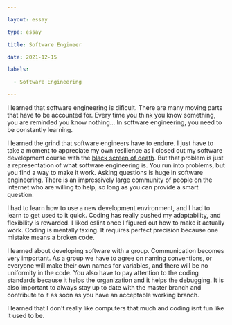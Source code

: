 ```yaml
---

layout: essay

type: essay

title: Software Engineer

date: 2021-12-15

labels:

  - Software Engineering

---
```

 
 I learned that software engineering is dificult.  There are many moving parts that have to be accounted for.  Every time you think you know something, you are reminded you know nothing... In software engineering, you need to be constantly learning.
 
  I learned the grind that software engineers have to endure.  I just have to take a moment to appreciate my own resilience as I closed out my software development course with the [black screen of death](https://discussions.apple.com/thread/250632230).  But that problem is just a representation of what software engineering is.  You run into problems, but you find a way to make it work.  Asking questions is huge in software engineering.  There is an impressively large community of people on the internet who are willing to help, so long as you can provide a smart question.
  
I had to learn how to use a new development environment, and I had to learn to get used to it quick.  Coding has really pushed my adaptability, and flexibility is rewarded.  I liked eslint once I figured out how to make it actually work. Coding is mentally taxing.  It requires perfect precision because one mistake means a broken code.  
 
 I learned about developing software with a group.  Communication becomes very important.  As a group we have to agree on naming conventions, or everyone will make their own names for variables, and there will be no uniformity in the code.  You also have to pay attention to the coding standards because it helps the organization and it helps the debugging.  It is also important to always stay up to date with the master branch and contribute to it as soon as you have an acceptable working branch.  
 
 I learned that I don't really like computers that much and coding isnt fun like it used to be.
 
